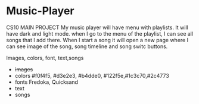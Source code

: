 # Music-Player
CS10 MAIN PROJECT
My music player will have menu with playlists. It will have dark and light mode. when I go to the menu of the playlist, I can see all songs that I add there. When I start a song it will open a new page where I can see image of the song, song timeline and song switc buttons.

Images, colors, font, text,songs 

- <s>images</s>
- colors
  #f0f4f5, #d3e2e3, #b4dde0,
  #122f5e,#1c3c70,#2c4773
- fonts
  Fredoka, Quicksand
- text
- songs
